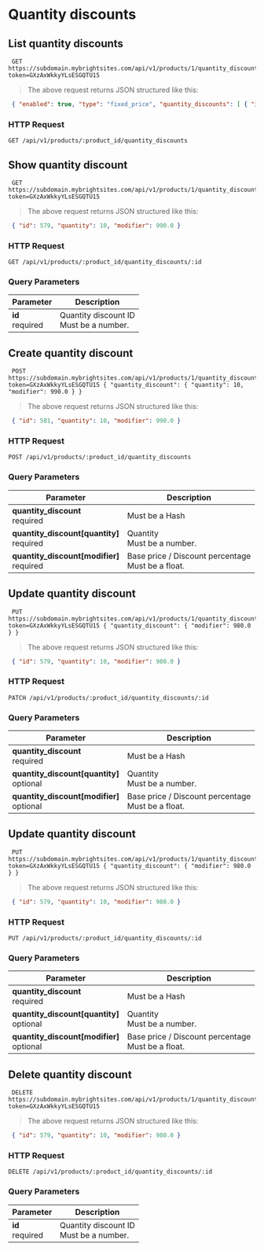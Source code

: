 #  Quantity discounts 

## List quantity discounts

```shell
 GET https://subdomain.mybrightsites.com/api/v1/products/1/quantity_discounts?token=GXzAxWkkyYLsESGQTU15 
```

> The above request returns JSON structured like this:

```json
 { "enabled": true, "type": "fixed_price", "quantity_discounts": [ { "id": 579, "quantity": 5, "modifier": 1000.0 }, { "id": 580, "quantity": 10, "modifier": 990.0 }, { "id": 581, "quantity": 100, "modifier": 900.0 } ] } 
```

### HTTP Request

`GET /api/v1/products/:product_id/quantity_discounts`



## Show quantity discount

```shell
 GET https://subdomain.mybrightsites.com/api/v1/products/1/quantity_discounts/579?token=GXzAxWkkyYLsESGQTU15 
```

> The above request returns JSON structured like this:

```json
 { "id": 579, "quantity": 10, "modifier": 990.0 } 
```

### HTTP Request

`GET /api/v1/products/:product_id/quantity_discounts/:id`

### Query Parameters

Parameter | Description
--------- | -----------
<div><strong>id </strong></div><div> required </div> | <div>Quantity discount ID</div><div> Must be a number. </div>


## Create quantity discount

```shell
 POST https://subdomain.mybrightsites.com/api/v1/products/1/quantity_discounts?token=GXzAxWkkyYLsESGQTU15 { "quantity_discount": { "quantity": 10, "modifier": 990.0 } } 
```

> The above request returns JSON structured like this:

```json
 { "id": 581, "quantity": 10, "modifier": 990.0 } 
```

### HTTP Request

`POST /api/v1/products/:product_id/quantity_discounts`

### Query Parameters

Parameter | Description
--------- | -----------
<div><strong>quantity_discount </strong></div><div> required </div> | <div> Must be a Hash </div>
<div><strong>quantity_discount[quantity] </strong></div><div> required </div> | <div>Quantity</div><div> Must be a number. </div>
<div><strong>quantity_discount[modifier] </strong></div><div> required </div> | <div>Base price / Discount percentage</div><div> Must be a float. </div>


## Update quantity discount

```shell
 PUT https://subdomain.mybrightsites.com/api/v1/products/1/quantity_discounts/579?token=GXzAxWkkyYLsESGQTU15 { "quantity_discount": { "modifier": 980.0 } } 
```

> The above request returns JSON structured like this:

```json
 { "id": 579, "quantity": 10, "modifier": 980.0 } 
```

### HTTP Request

`PATCH /api/v1/products/:product_id/quantity_discounts/:id`

### Query Parameters

Parameter | Description
--------- | -----------
<div><strong>quantity_discount </strong></div><div> required </div> | <div> Must be a Hash </div>
<div><strong>quantity_discount[quantity] </strong></div><div> optional </div> | <div>Quantity</div><div> Must be a number. </div>
<div><strong>quantity_discount[modifier] </strong></div><div> optional </div> | <div>Base price / Discount percentage</div><div> Must be a float. </div>


## Update quantity discount

```shell
 PUT https://subdomain.mybrightsites.com/api/v1/products/1/quantity_discounts/579?token=GXzAxWkkyYLsESGQTU15 { "quantity_discount": { "modifier": 980.0 } } 
```

> The above request returns JSON structured like this:

```json
 { "id": 579, "quantity": 10, "modifier": 980.0 } 
```

### HTTP Request

`PUT /api/v1/products/:product_id/quantity_discounts/:id`

### Query Parameters

Parameter | Description
--------- | -----------
<div><strong>quantity_discount </strong></div><div> required </div> | <div> Must be a Hash </div>
<div><strong>quantity_discount[quantity] </strong></div><div> optional </div> | <div>Quantity</div><div> Must be a number. </div>
<div><strong>quantity_discount[modifier] </strong></div><div> optional </div> | <div>Base price / Discount percentage</div><div> Must be a float. </div>


## Delete quantity discount

```shell
 DELETE https://subdomain.mybrightsites.com/api/v1/products/1/quantity_discounts/579?token=GXzAxWkkyYLsESGQTU15 
```

> The above request returns JSON structured like this:

```json
 { "id": 579, "quantity": 10, "modifier": 980.0 } 
```

### HTTP Request

`DELETE /api/v1/products/:product_id/quantity_discounts/:id`

### Query Parameters

Parameter | Description
--------- | -----------
<div><strong>id </strong></div><div> required </div> | <div>Quantity discount ID</div><div> Must be a number. </div>


